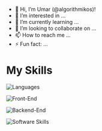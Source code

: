 - 👋 Hi, I’m Umar (@algorithmikos)! 
- 👀 I’m interested in ...
- 🌱 I’m currently learning ...
- 💞️ I’m looking to collaborate on ...
- 📫 How to reach me ...
- ⚡ Fun fact: ...

# My Skills

![Languages](https://skillicons.dev/icons?i=js,ts,php,py)

![Front-End](https://skillicons.dev/icons?i=react,electron,materialui,redux,vite)

![Backend-End](https://skillicons.dev/icons?i=nodejs,express,mysql,mongodb,firebase)

![Software Skills](https://skillicons.dev/icons?i=powershell,git,github,npm,docker,vscode,obsidian,notion,gmail,wordpress)

<!---
algorithmikos/algorithmikos is a ✨ special ✨ repository because its `README.md` (this file) appears on your GitHub profile.
You can click the Preview link to take a look at your changes.
--->
